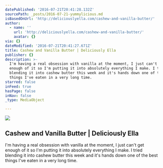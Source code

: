 ```yaml
---
datePublished: '2016-07-21T20:41:28.132Z'
sourcePath: _posts/2016-07-21-yummylicious.md
isBasedOnUrl: 'http://deliciouslyella.com/cashew-and-vanilla-butter/'
author:
  - name: ''
    url: 'http://deliciouslyella.com/cashew-and-vanilla-butter/'
    avatar: {}
via: {}
dateModified: '2016-07-21T20:41:27.671Z'
title: Cashew and Vanilla Butter | Deliciously Ella
publisher: {}
description: >-
  I'm having a real obsession with vanilla at the moment, I just can't get
  enough of it so I'm putting it into absolutely everything I make. I tried
  blending it into cashew butter this week and it's hands down one of the best
  things I've eaten in a very long time.
starred: false
inFeed: true
hasPage: false
inNav: false
_type: MediaObject

---
```

<article style=""><img src="https://s3-us-west-2.amazonaws.com/the-grid-img/p/105d71b15bcd4908b987459ec9628a25cd3c3fe5.jpg" /><h1>Cashew and Vanilla Butter | Deliciously Ella</h1><p>I'm having a real obsession with vanilla at the moment, I just can't get enough of it so I'm putting it into absolutely everything I make. I tried blending it into cashew butter this week and it's hands down one of the best things I've eaten in a very long time.</p></article>